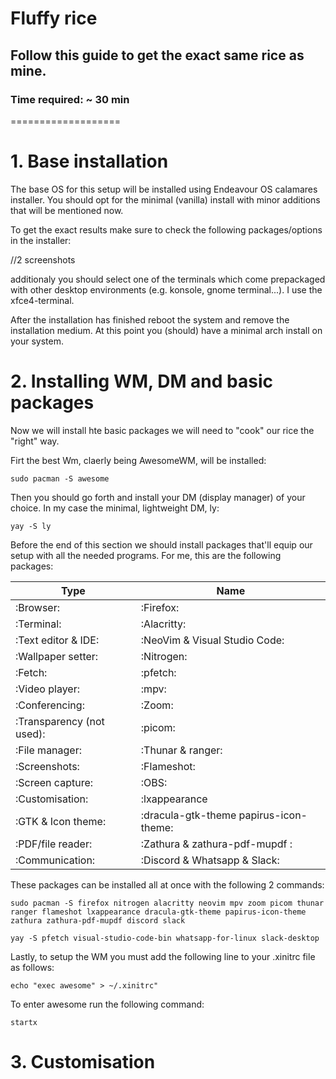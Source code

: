 # Fluffy rice
## Follow this guide to get the exact same rice as mine.
### Time required: ~ 30 min

===================

# 1. Base installation

The base OS for this setup will be installed using Endeavour OS calamares installer. You should opt for the minimal (vanilla) install with minor additions that will be mentioned now.

To get the exact results make sure to check the following packages/options in the installer:

//2 screenshots

additionaly you should select one of the terminals which come prepackaged with other desktop environments (e.g. konsole, gnome terminal...). I use the xfce4-terminal.

After the installation has finished reboot the system and remove the installation medium. 
At this point you (should) have a minimal arch install on your system.

# 2. Installing WM, DM and basic packages

Now we will install hte basic packages we will need to "cook" our rice the "right" way.

Firt the best Wm, claerly being AwesomeWM, will be installed:

```
sudo pacman -S awesome
```

Then you should go forth and install your DM (display manager) of your choice. In my case the minimal, lightweight DM, ly:

```
yay -S ly
```

Before the end of this section we should install packages that'll equip our setup with all the needed programs. For me, this are the following packages:



| Type | Name |
| --- | --- |
|:Browser: | :Firefox: |
|:Terminal:  |:Alacritty:|
| :Text editor & IDE: | :NeoVim & Visual Studio Code:  |
| :Wallpaper setter: |:Nitrogen:  |
|:Fetch:  |:pfetch:  |
| :Video player: |:mpv:  |
|  :Conferencing:| :Zoom: |
| :Transparency (not used): | :picom: |
| :File manager: | :Thunar & ranger: |
| :Screenshots: | :Flameshot: |
| :Screen capture: |:OBS:  |
| :Customisation: | :lxappearance |
| :GTK & Icon theme: |:dracula-gtk-theme papirus-icon-theme:  |
| :PDF/file reader:|:Zathura & zathura-pdf-mupdf :  |
| :Communication: |:Discord & Whatsapp & Slack:  |

These packages can be installed all at once with the following 2 commands:

```
sudo pacman -S firefox nitrogen alacritty neovim mpv zoom picom thunar ranger flameshot lxappearance dracula-gtk-theme papirus-icon-theme zathura zathura-pdf-mupdf discord slack

yay -S pfetch visual-studio-code-bin whatsapp-for-linux slack-desktop 

```

Lastly, to setup the WM you must add the following line to your .xinitrc file as follows:

```
echo "exec awesome" > ~/.xinitrc"
```

To enter awesome run the following command:

```
startx
```


# 3. Customisation


